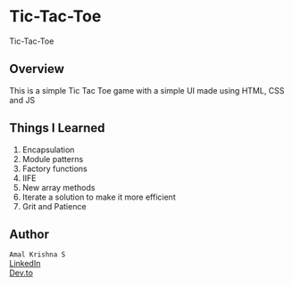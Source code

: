 # Tic-Tac-Toe
Tic-Tac-Toe

## Overview  
This is a simple Tic Tac Toe game with a simple UI made using HTML, CSS and JS  

## Things I Learned  
1. Encapsulation  
2. Module patterns  
3. Factory functions  
4. IIFE  
5. New array methods  
6. Iterate a solution to make it more efficient  
7. Grit and Patience  

## Author  
`Amal Krishna S`  
[LinkedIn](www.linkedin.com/in/amalkrishnas)  
[Dev.to](https://dev.to/amalkrishnas)  